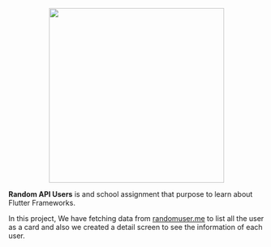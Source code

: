 <p align="center">
  <img width="345" height="345" src="https://drive.google.com/file/d/1LcOqzzSFrHys-MLfeurbt83au3kTNOh4/view?usp=sharing">
</p>

**Random API Users** is and school assignment that purpose to learn about Flutter Frameworks.  
 
  In this project, We have fetching data from <a href="https://randomuser.me/">randomuser.me</a> to list all the user as a card and also we created a detail screen   to see the information of each user.
 
